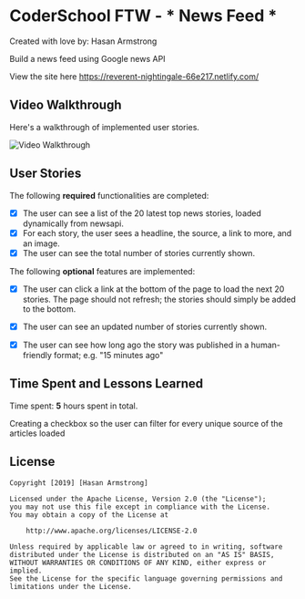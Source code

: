 # CoderSchool FTW - * News Feed *

Created with love by: Hasan Armstrong  

Build a news feed using Google news API

View the site here https://reverent-nightingale-66e217.netlify.com/

## Video Walkthrough

Here's a walkthrough of implemented user stories.

<img src='http://g.recordit.co/AVy4sqnsY2.gif' title='Video Walkthrough' width='' alt='Video Walkthrough' />


## User Stories

The following **required** functionalities are completed:

* [x] The user can see a list of the 20 latest top news stories, loaded dynamically from newsapi.
* [x] For each story, the user sees a headline, the source, a link to more, and an image. 
* [x] The user can see the total number of stories currently shown.

The following **optional** features are implemented:

* [x] The user can click a link at the bottom of the page to load the next 20 stories. The page should not refresh; the stories should simply be added to the bottom. 
* [x] The user can see an updated number of stories currently shown.
* [x] The user can see how long ago the story was published in a human-friendly format; e.g. "15 minutes ago"


## Time Spent and Lessons Learned

Time spent: **5** hours spent in total.

Creating a checkbox so the user can filter for every unique source of the articles loaded

## License

    Copyright [2019] [Hasan Armstrong]

    Licensed under the Apache License, Version 2.0 (the "License");
    you may not use this file except in compliance with the License.
    You may obtain a copy of the License at

        http://www.apache.org/licenses/LICENSE-2.0

    Unless required by applicable law or agreed to in writing, software
    distributed under the License is distributed on an "AS IS" BASIS,
    WITHOUT WARRANTIES OR CONDITIONS OF ANY KIND, either express or implied.
    See the License for the specific language governing permissions and
    limitations under the License.
